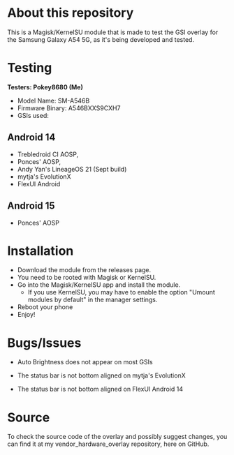 # About this repository
This is a Magisk/KernelSU module that is made to test the GSI overlay for the Samsung Galaxy A54 5G, as it's being developed and tested.

# Testing
 **Testers: Pokey8680 (Me)**
- Model Name: SM-A546B
- Firmware Binary: A546BXXS9CXH7
- GSIs used:
## Android 14
  - Trebledroid CI AOSP,
  - Ponces' AOSP,
  -  Andy Yan's LineageOS 21 (Sept build)
  -  mytja's EvolutionX
  -  FlexUI Android
## Android 15
  - Ponces' AOSP 
# Installation
- Download the module from the releases page.
- You need to be rooted with Magisk or KernelSU.
- Go into the Magisk/KernelSU app and install the module.
  - If you use KernelSU, you may have to enable the option "Umount modules by default" in the manager settings.
- Reboot your phone
- Enjoy!

# Bugs/Issues
- Auto Brightness does not appear on most GSIs

- The status bar is not bottom aligned on mytja's EvolutionX

- The status bar is not bottom aligned on FlexUI Android 14

# Source
To check the source code of the overlay and possibly suggest changes, you can find it at my vendor_hardware_overlay repository, here on GitHub.
